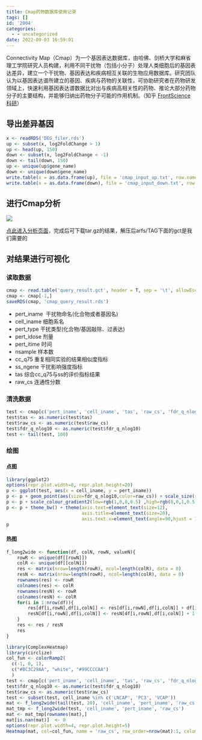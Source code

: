 ```yaml
---
title: Cmap药物数据库使用记录
tags: []
id: '2004'
categories:
  - - uncategorized
date: 2022-09-03 16:59:01
---
```


Connectivity Map（Cmap）为一个基因表达数据库，由哈佛、剑桥大学和麻省理工学院研究人员构建，利用不同干扰物（包括小分子）处理人类细胞后的基因表达差异，建立一个干扰物、基因表达和疾病相互关联的生物应用数据库。研究团队认为以基因表达谱所建立的基因、疾病与药物的关联性，可协助研究者在药物研发领域上，快速利用基因表达谱数据比对出与疾病高相关性的药物、推论大部分药物分子的主要结构，并能够归纳出药物分子可能的作用机制。（知乎 [FrontScience科研](https://www.zhihu.com/people/gpf-64)）

## 导出差异基因

```R
x <- readRDS('DEG_filer.rds')
up <- subset(x, log2FoldChange > 1)
up <- head(up, 150)
down <- subset(x, log2FoldChange < -1)
down <- tail(down, 150)
up <- unique(up$gene_name)
down <- unique(down$gene_name)
write.table(x = as.data.frame(up), file = 'cmap_input_up.txt', row.names = F, quote = F)
write.table(x = as.data.frame(down), file = 'cmap_input_down.txt', row.names = F, quote = F)
```

## 进行Cmap分析

![](https://img.limour.top/archives_2023/2022/09/03/63133cc60e6e1.webp)

[点此进入分析页面](https://clue.io/query)，完成后可下载tar.gz的结果，解压后arfs/TAG下面的gct是我们需要的

## 对结果进行可视化

### 读取数据

```R
cmap <- read.table('query_result.gct', header = T, sep = '\t', allowEscapes = T, quote = '', comment.char = '#', skip=2)
cmap <- cmap[-1,]
saveRDS(cmap, 'cmap_query_result.rds')
```

*   pert\_iname  干扰物命名(化合物或者基因名)
*   cell\_iname 细胞系名
*   pert\_type 干扰类型(化合物/基因敲除、过表达)
*   pert\_idose 剂量
*   pert\_itime 时间
*   nsample 样本数
*   cc\_q75 重复相同实验的结果相似度指标
*   ss\_ngene 干扰影响强度指标
*   tas 综合cc\_q75与ss的评价指标结果
*   raw\_cs 连通性分数

### 清洗数据

```R
test <- cmap[c('pert_iname', 'cell_iname', 'tas', 'raw_cs', 'fdr_q_nlog10')]
test$tas <- as.numeric(test$tas)
test$raw_cs <- as.numeric(test$raw_cs)
test$fdr_q_nlog10 <- as.numeric(test$fdr_q_nlog10)
test <- tail(test, 100)
```

### 绘图

#### 点图

```R
library(ggplot2)
options(repr.plot.width=8, repr.plot.height=20)
p <- ggplot(test, aes(x = cell_iname, y = pert_iname))
p <- p + geom_point(aes(size=fdr_q_nlog10,color=raw_cs)) + scale_size(range = c(5,10))
p <- p + scale_colour_gradient2(low=rgb(1,0,0,0.5) ,high=rgb(0,0,1,0.5), mid = 'white')
p <- p + theme_bw() + theme(axis.text=element_text(size=12),
                            axis.title=element_text(size=20), 
                            axis.text.x=element_text(angle=90,hjust = 1,vjust=0.5))
p
```

#### 热图

```R
f_long2wide <- function(df, colN, rowN, valueN){
    rowR <- unique(df[[rowN]])
    colR <- unique(df[[colN]])
    res <- matrix(nrow=length(rowR), ncol=length(colR), data = 0)
    resN <- matrix(nrow=length(rowR), ncol=length(colR), data = 0)
    rownames(res) <- rowR
    colnames(res) <- colR
    rownames(resN) <- rowR
    colnames(resN) <- colR
    for(i in 1:nrow(df)){
        res[df[i,rowN],df[i,colN]] <- res[df[i,rowN],df[i,colN]] + df[i, valueN]
        resN[df[i,rowN],df[i,colN]] <- resN[df[i,rowN],df[i,colN]] + 1
    }
    res <- res / resN
    res
}
```

```R
library(ComplexHeatmap)
library(circlize)
col_fun <- colorRamp2(
  c(-1, 0, 1), 
  c("#BC3C29AA", "white", "#99CCCCAA")
  )
test <- cmap[c('pert_iname', 'cell_iname', 'tas', 'raw_cs', 'fdr_q_nlog10')]
test$fdr_q_nlog10 <- as.numeric(test$fdr_q_nlog10)
test$raw_cs <- as.numeric(test$raw_cs)
test <- subset(test, cell_iname %in% c('LNCAP', 'PC3', 'VCAP'))
mat <- f_long2wide(tail(test, 20), 'cell_iname', 'pert_iname', 'raw_cs')
mat_tmp <- f_long2wide(test, 'cell_iname', 'pert_iname', 'raw_cs')
mat <- mat_tmp[rownames(mat),]
mat[is.nan(mat)]  <- 0
options(repr.plot.width=4, repr.plot.height=5)
Heatmap(mat, col=col_fun, name = 'raw_cs', row_order=nrow(mat):1, column_order = 1:3)
```